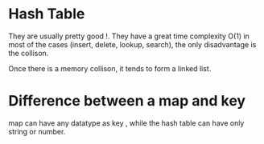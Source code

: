 # Hash Table 
They are usually pretty good !. They have a great time complexity O(1) in most of the cases (insert, delete, lookup, search), the only disadvantage is the collison. 

Once there is a memory collison, it tends to form a linked list. 

# Difference between a map and key

map can have any datatype as key , while the hash table can have only string or number. 
